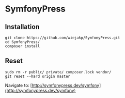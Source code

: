 # SymfonyPress

## Installation

```
git clone https://github.com/wiejakp/SymfonyPress.git
cd SymfonyPress/
composer install
```

## Reset

```
sudo rm -r public/ private/ composer.lock vendor/
git reset --hard origin master
```

Navigate to: [http://symfonypress.dev/symfony](http://symfonypress.dev/symfony)

